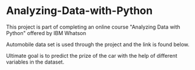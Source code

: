 # Analyzing-Data-with-Python
This project is part of completing an online course "Analyzing Data with Python" offered by IBM Whatson

Automobile data set is used through the project and the link is found below. 

Ultimate goal is to predict the prize of the car with the help of different variables in the dataset. 

